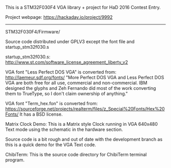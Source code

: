 This is a STM32F030F4 VGA library + project for HaD 2016 Contest Entry.

Project webpage: 
https://hackaday.io/project/9992

-------------------------------------------------------------------------------
STM32F030F4/Firmware/

Source code distributed under GPLV3 except the font file and startup_stm32f030.s

startup_stm32f030.s:
http://www.st.com/software_license_agreement_liberty_v2

VGA font "Less Perfect DOS VGA" is converted from:
http://laemeur.sdf.org/fonts/
"More Perfect DOS VGA and Less Perfect DOS VGA are both free for all use, 
commercial and non-commercial. IBM designed the glyphs and Zeh Fernando did 
most of the work converting them to TrueType, so I don't claim ownership of 
anything."

VGA font "Term_hex.fon" is converted from:
https://sourceforge.net/projects/realterm/files/z_Special%20Fonts/Hex%20Fonts/
It has a BSD license.

Matrix Clock Demo:
This is a Matrix style Clock running in VGA 640x480 Text mode 
using the schematic in the hardware section.

Source code is a bit rough and out of date with the development branch as this 
is a quick demo for the VGA Text code.

ChibiTerm:
This is the source code directory for ChibiTerm terminal program.

